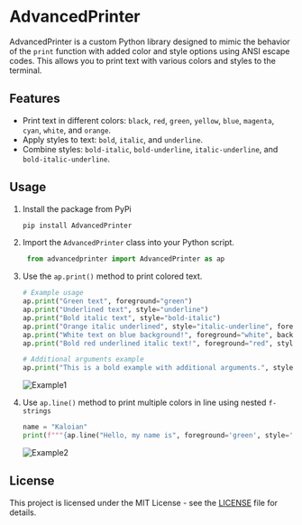# AdvancedPrinter

AdvancedPrinter is a custom Python library designed to mimic the behavior of the `print` function with added color and style options using ANSI escape codes. This allows you to print text with various colors and styles to the terminal.

## Features

- Print text in different colors: `black`, `red`, `green`, `yellow`, `blue`, `magenta`, `cyan`, `white`, and `orange`.
- Apply styles to text: `bold`, `italic`, and `underline`.
- Combine styles: `bold-italic`, `bold-underline`, `italic-underline`, and `bold-italic-underline`.

## Usage

1. Install the package from PyPi
   ```bash
   pip install AdvancedPrinter
   ```
2. Import the `AdvancedPrinter` class into your Python script.
   
   ```python
    from advancedprinter import AdvancedPrinter as ap
   ```

3. Use the `ap.print()` method to print colored text.

   ```python
   # Example usage
   ap.print("Green text", foreground="green")
   ap.print("Underlined text", style="underline")
   ap.print("Bold italic text", style="bold-italic")
   ap.print("Orange italic underlined", style="italic-underline", foreground='orange')
   ap.print("White text on blue background!", foreground="white", background="blue")
   ap.print("Bold red underlined italic text!", foreground="red", style="bold-italic-underline")
   
   # Additional arguments example
   ap.print("This is a bold example with additional arguments.", style="bold", end="***")
   ```
   ![Example1](https://i.imgur.com/sLSRK2N.png)

4. Use `ap.line()` method to print multiple colors in line using nested `f-strings`

   ```python
   name = "Kaloian"
   print(f"""{ap.line("Hello, my name is", foreground='green', style='bold')} {ap.line(f"{name}", foreground='blue')} {ap.line("and I'm", foreground='white')} {ap.line("28", foreground='red')} {ap.line('years old!', foreground='magenta')}""", end='***')
   ```
   ![Example2](https://i.imgur.com/E7lAGM6.png)

## License

This project is licensed under the MIT License - see the [LICENSE](LICENSE) file for details.
